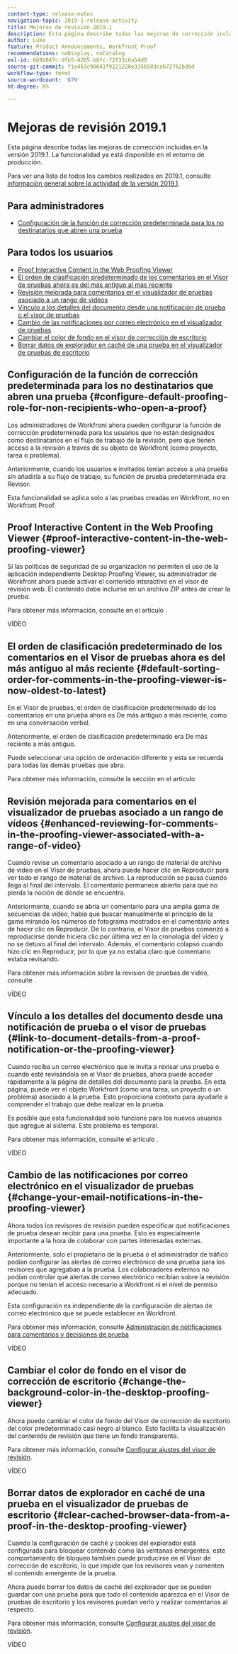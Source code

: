 ```yaml
---
content-type: release-notes
navigation-topic: 2019-1-release-activity
title: Mejoras de revisión 2019.1
description: Esta página describe todas las mejoras de corrección incluidas en la versión 2019.1. La funcionalidad ya está disponible en el entorno de producción.
author: Luke
feature: Product Announcements, Workfront Proof
recommendations: noDisplay, noCatalog
exl-id: 6b9b847c-dfb5-4285-b8fc-72f33c6a54d0
source-git-commit: f1e463c90641f9221228e335b583cab72762b3bd
workflow-type: tm+mt
source-wordcount: '879'
ht-degree: 0%

---
```


# Mejoras de revisión 2019.1

Esta página describe todas las mejoras de corrección incluidas en la versión 2019.1. La funcionalidad ya está disponible en el entorno de producción.

Para ver una lista de todos los cambios realizados en 2019.1, consulte [información general sobre la actividad de la versión 2019.1](../../../../product-announcements/product-releases/quarterly-release-archive/2019.1-release-activity/2019-1-release-activity-overview.md).

## Para administradores

* [Configuración de la función de corrección predeterminada para los no destinatarios que abren una prueba](#configure-default-proofing-role-for-non-recipients-who-open-a-proof)

## Para todos los usuarios

* [Proof Interactive Content in the Web Proofing Viewer](#proof-interactive-content-in-the-web-proofing-viewer)
* [El orden de clasificación predeterminado de los comentarios en el Visor de pruebas ahora es del más antiguo al más reciente](#default-sorting-order-for-comments-in-the-proofing-viewer-is-now-oldest-to-latest)
* [Revisión mejorada para comentarios en el visualizador de pruebas asociado a un rango de vídeos](#enhanced-reviewing-for-comments-in-the-proofing-viewer-associated-with-a-range-of-video)
* [Vínculo a los detalles del documento desde una notificación de prueba o el visor de pruebas](#link-to-document-details-from-a-proof-notification-or-the-proofing-viewer)
* [Cambio de las notificaciones por correo electrónico en el visualizador de pruebas](#change-your-email-notifications-in-the-proofing-viewer)
* [Cambiar el color de fondo en el visor de corrección de escritorio](#change-the-background-color-in-the-desktop-proofing-viewer)
* [Borrar datos de explorador en caché de una prueba en el visualizador de pruebas de escritorio](#clear-cached-browser-data-from-a-proof-in-the-desktop-proofing-viewer)

## Configuración de la función de corrección predeterminada para los no destinatarios que abren una prueba {#configure-default-proofing-role-for-non-recipients-who-open-a-proof}

Los administradores de Workfront ahora pueden configurar la función de corrección predeterminada para los usuarios que no están designados como destinatarios en el flujo de trabajo de la revisión, pero que tienen acceso a la revisión a través de su objeto de Workfront (como proyecto, tarea o problema).

Anteriormente, cuando los usuarios e invitados tenían acceso a una prueba sin añadirla a su flujo de trabajo, su función de prueba predeterminada era Revisor.

Esta funcionalidad se aplica solo a las pruebas creadas en Workfront, no en Workfront Proof.

## Proof Interactive Content in the Web Proofing Viewer {#proof-interactive-content-in-the-web-proofing-viewer}

Si las políticas de seguridad de su organización no permiten el uso de la aplicación independiente Desktop Proofing Viewer, su administrador de Workfront ahora puede activar el contenido interactivo en el visor de revisión web. El contenido debe incluirse en un archivo ZIP antes de crear la prueba.

Para obtener más información, consulte en el artículo .

VÍDEO

## El orden de clasificación predeterminado de los comentarios en el Visor de pruebas ahora es del más antiguo al más reciente  {#default-sorting-order-for-comments-in-the-proofing-viewer-is-now-oldest-to-latest}

En el Visor de pruebas, el orden de clasificación predeterminado de los comentarios en una prueba ahora es De más antiguo a más reciente, como en una conversación verbal.

Anteriormente, el orden de clasificación predeterminado era De más reciente a más antiguo.

Puede seleccionar una opción de ordenación diferente y esta se recuerda para todas las demás pruebas que abra.

Para obtener más información, consulte la sección en el artículo

## Revisión mejorada para comentarios en el visualizador de pruebas asociado a un rango de vídeos {#enhanced-reviewing-for-comments-in-the-proofing-viewer-associated-with-a-range-of-video}

Cuando revise un comentario asociado a un rango de material de archivo de vídeo en el Visor de pruebas, ahora puede hacer clic en Reproducir para ver todo el rango de material de archivo. La reproducción se pausa cuando llega al final del intervalo. El comentario permanece abierto para que no pierda la noción de dónde se encuentra.

Anteriormente, cuando se abría un comentario para una amplia gama de secuencias de vídeo, había que buscar manualmente el principio de la gama mirando los números de fotograma mostrados en el comentario antes de hacer clic en Reproducir. De lo contrario, el Visor de pruebas comenzó a reproducirse donde hiciera clic por última vez en la cronología del vídeo y no se detuvo al final del intervalo. Además, el comentario colapsó cuando hizo clic en Reproducir, por lo que ya no estaba claro qué comentario estaba revisando.

Para obtener más información sobre la revisión de pruebas de vídeo, consulte .

VÍDEO

## Vínculo a los detalles del documento desde una notificación de prueba o el visor de pruebas {#link-to-document-details-from-a-proof-notification-or-the-proofing-viewer}

Cuando reciba un correo electrónico que le invita a revisar una prueba o cuando esté revisándola en el Visor de pruebas, ahora puede acceder rápidamente a la página de detalles del documento para la prueba. En esta página, puede ver el objeto Workfront (como una tarea, un proyecto o un problema) asociado a la prueba. Esto proporciona contexto para ayudarle a comprender el trabajo que debe realizar en la prueba.

Es posible que esta funcionalidad solo funcione para los nuevos usuarios que agregue al sistema. Este problema es temporal.

Para obtener más información, consulte el artículo .

VÍDEO

## Cambio de las notificaciones por correo electrónico en el visualizador de pruebas {#change-your-email-notifications-in-the-proofing-viewer}

Ahora todos los revisores de revisión pueden especificar qué notificaciones de prueba desean recibir para una prueba. Esto es especialmente importante a la hora de colaborar con partes interesadas externas.

Anteriormente, solo el propietario de la prueba o el administrador de tráfico podían configurar las alertas de correo electrónico de una prueba para los revisores que agregaban a la prueba. Los colaboradores externos no podían controlar qué alertas de correo electrónico recibían sobre la revisión porque no tenían el acceso necesario a Workfront ni el nivel de permiso adecuado.

Esta configuración es independiente de la configuración de alertas de correo electrónico que se puede establecer en Workfront.

Para obtener más información, consulte [Administración de notificaciones para comentarios y decisiones de prueba](../../../../review-and-approve-work/proofing/reviewing-proofs-within-workfront/manage-notifications-for-proof-comments.md)

VÍDEO

## Cambiar el color de fondo en el visor de corrección de escritorio {#change-the-background-color-in-the-desktop-proofing-viewer}

Ahora puede cambiar el color de fondo del Visor de corrección de escritorio del color predeterminado casi negro al blanco. Esto facilita la visualización del contenido de revisión que tiene un fondo transparente.

Para obtener más información, consulte [Configurar ajustes del visor de revisión](../../../../review-and-approve-work/proofing/reviewing-proofs-within-workfront/configure-proofing-viewer-settings.md).

VÍDEO

## Borrar datos de explorador en caché de una prueba en el visualizador de pruebas de escritorio {#clear-cached-browser-data-from-a-proof-in-the-desktop-proofing-viewer}

Cuando la configuración de caché y cookies del explorador está configurada para bloquear contenido como las ventanas emergentes, este comportamiento de bloqueo también puede producirse en el Visor de corrección de escritorio, lo que impide que los revisores vean y comenten el contenido emergente de la prueba.

Ahora puede borrar los datos de caché del explorador que se pueden guardar con una prueba para que todo el contenido aparezca en el Visor de pruebas de escritorio y los revisores puedan verlo y realizar comentarios al respecto.

Para obtener más información, consulte [Configurar ajustes del visor de revisión](../../../../review-and-approve-work/proofing/reviewing-proofs-within-workfront/configure-proofing-viewer-settings.md).

VÍDEO
